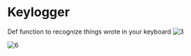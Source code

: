 # Keylogger

Def function to recognize things wrote in your keyboard
![3](https://user-images.githubusercontent.com/65530922/88759225-7fefac00-d194-11ea-8fa8-a6317d4d6ff5.png)


![6](https://user-images.githubusercontent.com/65530922/88759324-b4fbfe80-d194-11ea-9742-fdaba22b6e4c.png)
